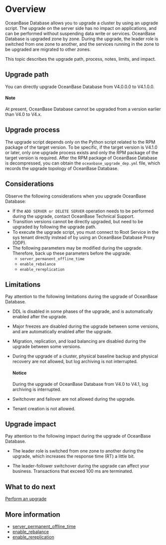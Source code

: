 # Overview

OceanBase Database allows you to upgrade a cluster by using an upgrade script. The upgrade on the server side has no impact on applications, and can be performed without suspending data write or services. OceanBase Database is upgraded zone by zone. During the upgrade, the leader role is switched from one zone to another, and the services running in the zone to be upgraded are migrated to other zones.

This topic describes the upgrade path, process, notes, limits, and impact.

## Upgrade path

You can directly upgrade OceanBase Database from V4.0.0.0 to V4.1.0.0.

<main id="notice" type='explain'>
  <h4>Note</h4>
  <p>At present, OceanBase Database cannot be upgraded from a version earlier than V4.0 to V4.x. </p>
</main>

## Upgrade process

The upgrade script depends only on the Python script related to the RPM package of the target version. To be specific, if the target version is V4.1.0 or later, only one upgrade process exists and only the RPM package of the target version is required. After the RPM package of OceanBase Database is decompressed, you can obtain the `oceanbase_upgrade_dep.yml` file, which records the upgrade topology of OceanBase Database.

## Considerations

Observe the following considerations when you upgrade OceanBase Database:

* If the `ADD SERVER or DELETE SERVER` operation needs to be performed during the upgrade, contact OceanBase Technical Support.
* Transition versions cannot be directly upgraded, but need to be upgraded by following the upgrade path.
* To execute the upgrade script, you must connect to Root Service in the sys tenant directly instead of by using an OceanBase Database Proxy (ODP).
* The following parameters may be modified during the upgrade. Therefore, back up these parameters before the upgrade.
   * `server_permanent_offline_time`
   * `enable_rebalance`
   * `enable_rereplication`

## Limitations

Pay attention to the following limitations during the upgrade of OceanBase Database.

* DDL is disabled in some phases of the upgrade, and is automatically enabled after the upgrade.
* Major freezes are disabled during the upgrade between some versions, and are automatically enabled after the upgrade.
* Migration, replication, and load balancing are disabled during the upgrade between some versions.
* During the upgrade of a cluster, physical baseline backup and physical recovery are not allowed, but log archiving is not interrupted.

  <main id="notice" type='notice'>
      <h4>Notice</h4>
      <p>During the upgrade of OceanBase Database from V4.0 to V4.1, log archiving is interrupted. </p>
  </main>

* Switchover and failover are not allowed during the upgrade.
* Tenant creation is not allowed.

## Upgrade impact

Pay attention to the following impact during the upgrade of OceanBase Database.

* The leader role is switched from one zone to another during the upgrade, which increases the response time (RT) a little bit.

* The leader-follower switchover during the upgrade can affect your business. Transactions that exceed 100 ms are terminated.

## What to do next

[Perform an upgrade](../200.use-the-command-line-to-upgrade-the-database/200.start-upgrade.md)

## More information

* [server_permanent_offline_time](../../../../../700.reference/500.system-reference/100.system-configuration-items/300.cluster-level-configuration-items/19000.server_permanent_offline_time.md)
* [enable_rebalance](../../../../../700.reference/500.system-reference/100.system-configuration-items/300.cluster-level-configuration-items/7900.enable_rebalance.md)
* [enable_rereplication](../../../../../700.reference/500.system-reference/100.system-configuration-items/300.cluster-level-configuration-items/8200.enable_rereplication.md)

